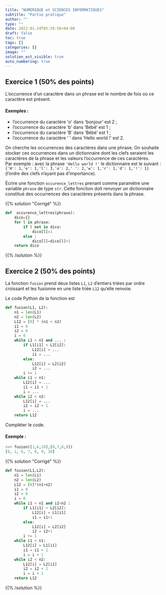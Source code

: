 ```yaml
---
title: "NUMERIQUE et SCIENCES INFORMATIQUES"
subtitle: "Partie pratique"
author: ""
type: ""
date: 2022-01-24T05:59:58+04:00
draft: false
toc: true
tags: []
categories: []
image: ""
solution_est_visible: true
auto_numbering: true
---
```


## Exercice 1 (50% des points)

L’occurrence d’un caractère dans un phrase est le nombre de fois où ce caractère est présent.

#### Exemples :
* l’occurrence du caractère 'o' dans 'bonjour’ est 2 ;
* l’occurrence du caractère ‘b’ dans ‘Bébé’ est 1 ;
* l’occurrence du caractère ‘B’ dans ‘Bébé’ est 1 ;
* l’occurrence du caractère ‘ ‘ dans ‘Hello world !’ est 2.
 
On cherche les occurrences des caractères dans une phrase. On souhaite stocker ces occurrences dans un dictionnaire dont les clefs seraient les caractères de la phrase et les valeurs l’occurrence de ces caractères.    
Par exemple : avec la phrase `'Hello world !'` le dictionnaire est le suivant : `{'H': 1,'e': 1,'l': 3,'o': 2,' ': 2,'w': 1,'r': 1,'d': 1,'!': 1}` (l’ordre des clefs n’ayant pas d’importance).

Écrire une fonction `occurence_lettres` prenant comme paramètre une variable `phrase` de type `str`. Cette fonction doit renvoyer un dictionnaire constitué des occurrences des caractères présents dans la phrase.

{{% solution "Corrigé" %}}

```python
def  occurence_lettres(phrase):
    dico={}
    for l in phrase:
        if l not in dico:
            dico[l]=1
        else :
            dico[l]=dico[l]+1
    return dico
```

{{% /solution %}}

## Exercice 2 (50% des points)


La fonction `fusion` prend deux listes `L1`, `L2` d’entiers triées par ordre croissant et les fusionne en une liste triée `L12` qu’elle renvoie.

Le code Python de la fonction est 
```python
def fusion(L1, L2):
    n1 = len(L1)
    n2 = len(L2)
    L12 = [0] * (n1 + n2)
    i1 = 0
    i2 = 0
    i = 0
    while i1 < n1 and ... :
        if L1[i1] < L2[i2]:
            L12[i] = ...
            i1 = ...
        else:
            L12[i] = L2[i2]
            i2 = ...
        i += 1
    while i1 < n1:
    	L12[i] = ...
    	i1 = i1 + 1
    	i = ...
    while i2 < n2:
    	L12[i] = ...
    	i2 = i2 + 1
    	i = ...
    return L12
```

Compléter le code.

#### Exemple :
```python
>>> fusion([1,6,10],[0,7,8,9])
[0, 1, 6, 7, 8, 9, 10]
```

{{% solution "Corrigé" %}}

```python
def fusion(L1,L2):
    n1 = len(L1)
    n2 = len(L2)
    L12 = [0]*(n1+n2)
    i1 = 0
    i2 = 0
    i = 0
    while i1 < n1 and i2<n2 :
        if L1[i1] < L2[i2]:
            L12[i] = L1[i1]
            i1 = i1+1
        else:
            L12[i] = L2[i2]
            i2 = i2+1
        i += 1
    while i1 < n1:
    	L12[i] = L1[i1]
    	i1 = i1 + 1
    	i = i + 1
    while i2 < n2:
    	L12[i] = L2[i1]
    	i2 = i2 + 1
    	i = i + 1
    return L12
```

{{% /solution %}}